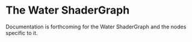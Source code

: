 # The Water ShaderGraph

Documentation is forthcoming for the Water ShaderGraph and the nodes specific to it.


